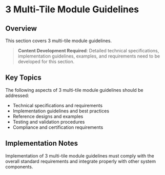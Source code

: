 # 3 Multi-Tile Module Guidelines

## Overview

This section covers 3 multi-tile module guidelines.

> **Content Development Required**: Detailed technical specifications, implementation guidelines, examples, and requirements need to be developed for this section.

## Key Topics

The following aspects of 3 multi-tile module guidelines should be addressed:

- Technical specifications and requirements
- Implementation guidelines and best practices
- Reference designs and examples
- Testing and validation procedures
- Compliance and certification requirements

## Implementation Notes

Implementation of 3 multi-tile module guidelines must comply with the overall standard requirements and integrate properly with other system components.

